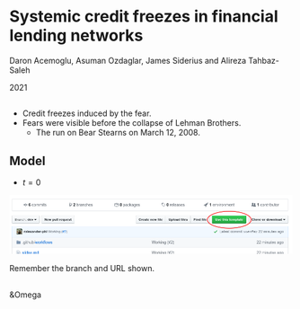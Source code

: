 <!--
theme: gaia
class:
 - invert
headingDivider: 2 
paginate: true
-->

<!--
_class:
 - lead
 - invert
-->

# Systemic credit freezes in financial lending networks

Daron Acemoglu, Asuman Ozdaglar, James Siderius and Alireza Tahbaz-Saleh

2021 

##
- Credit freezes induced by the fear.
- Fears were visible before the collapse of Lehman Brothers.
  - The run on Bear Stearns on March 12, 2008.
## Model
- $t=0$

![](img/use-template.png)

Remember the branch and URL shown.

## 
&Omega
